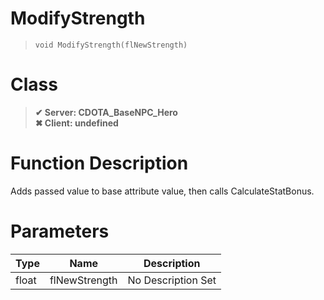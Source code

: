 # ModifyStrength
> `void ModifyStrength(flNewStrength)`
# Class
> __✔ Server: CDOTA_BaseNPC_Hero__  
> __✖ Client: undefined__  
# Function Description
Adds passed value to base attribute value, then calls CalculateStatBonus.
# Parameters
Type|Name|Description
--|--|--
float|flNewStrength|No Description Set
